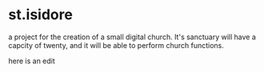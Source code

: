 # st.isidore

a project for the creation of a small digital church. It's sanctuary will have a capcity of twenty, and it will be able to perform church functions. 

here is an edit
